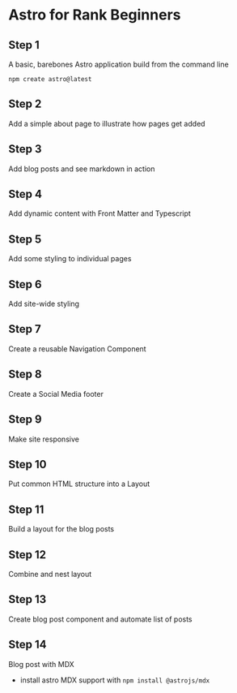 # Astro for Rank Beginners

## Step 1

A basic, barebones Astro application build from the command line

`npm create astro@latest`

## Step 2

Add a simple about page to illustrate how pages get added

## Step 3

Add blog posts and see markdown in action

## Step 4

Add dynamic content with Front Matter and Typescript

## Step 5

Add some styling to individual pages

## Step 6

Add site-wide styling

## Step 7

Create a reusable Navigation Component

## Step 8

Create a Social Media footer

## Step 9

Make site responsive

## Step 10

 Put common HTML structure into a Layout

## Step 11

Build a layout for the blog posts

## Step 12

Combine and nest layout

## Step 13

Create blog post component and automate list of posts

## Step 14

Blog post with MDX

* install astro MDX support with `npm install @astrojs/mdx`
